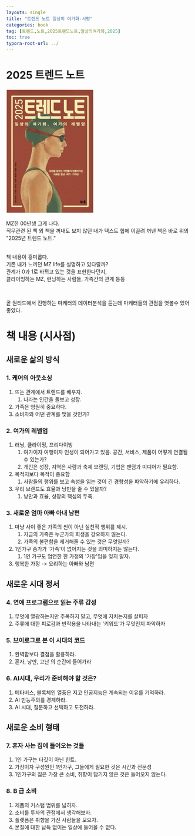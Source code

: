```yaml
---
layouts: single
title: "트렌드 노트 일상의 여가화-서평"
categories: book
tag: [트렌드,노트,2025트렌드노트,일상의여가화,2025]
toc: true
typora-root-url: ../
---
```


# 2025 트렌드 노트



<img src="/images/2025-02-01-book-2025-trend-note/book.png" alt="image-20250201145514391" style="zoom:33%;" />

MZ한 00년생 그게 나다.  
직무관련 된 책 외 책을 꺼내도 보지 않던 내가 텍스트 힙에 이끌려 꺼낸 책은 바로 위의   
"2025년 트렌드 노트."   
<br>

책 내용이 흥미롭다.   
기존 내가 느끼던 MZ life를 설명하고 있다랄까?   
관계가 0과 1로 바뀌고 있는 것을 표현한다던지,   
클라이밍하는 MZ, 런닝하는 사람들, 가족간의 관계 등등   

<br> 

곧  원티드에서 진행하는 마케터의 데이터분석을 듣는데 마케터들의 관점을 엿볼수 있어 좋았다.  



# 책 내용 (시사점)

## 새로운 삶의 방식 

### 1. 케어의 아웃소싱

1. 뜨는 관계에서 트렌드를 배우자. 
   1. 나라는 인간을 돌보고 성장.
2. 가족은 영원히 중요하다. 
3. 소비자와 어떤 관계를 맺을 것인가? 



### 2. 여가의 레벨업 

1. 러닝, 클라이밍, 프리다이빙
   1. 여가이자 여행이자 인생이 되어가고 있음. 공간, 서비스, 제품이 어떻게 연결될 수 있는가? 
   2. 개인은 성장, 지역은 사람과 축제 브렌딩, 기업은 팬덤과 미디어가 필요함. 
2. 목적지보다 목적이 중요함
   1. 사람들의 행위를 보고 속성을 읽는 것이 긴 경향성을 파악하기에 유리하다. 
3. 우리 브랜드도 효율과 낭만을 줄 수 있을까?
   1. 낭만과 효율, 성장의 핵심의 두축. 



### 3. 새로운 엄마 아빠 아내 남편 

1. 마냥 사이 좋은 가족의 씬이 아닌 실천적 행위를 제시.
   1. 지금의 가족은 누군가의 희생을 강요하지 않는다. 
   2. 가족의 불편함을 제거해줄 수 있는 것은 무엇일까? 
2. 1인가구 증가가 '가족'이 없어지는 것을 의미하지는 않는다. 
   1. 1인 가구도 엄연한 한 가정의 '가장'임을 잊지 말자.
3. 행복한 가정 -> 요리하는 아빠와 남편 



## 새로운 시대 정서 

### 4. 연애 프로그램으로 읽는 주류 감성 

1. 무엇에 열광하는지만 주목하지 말고, 무엇에 지치는지를 살피자 
2. 주류에 대한 피로감과 반작용을 나타내는 '키워드'가 무엇인지 파악하자 



### 5. 브이로그로 본 이 시대의 코드 

1. 완벽함보다 결점을 활용하라. 
2. 혼자, 낭만, 고난 의 순간에 들어가라 



### 6. AI시대, 우리가 준비해야 할 것은? 

1. 메타버스, 블록체인 열풍은 지고 인공지능은 계속되는 이유를 기억하라. 
2. AI 만능주의를 경계하라. 
3. AI 시대, 질문하고 선택하고 도전하라. 



## 새로운 소비 형태 

### 7. 혼자 사는 집에 들어오는 것들 

1. 1인 가구는 타깃이 아닌 힌트. 
2. 가장이자 구성원인 1인가구, 그들에게 필요한 것은 시간과 전문성 
3. 1인가구의 집은 가장 큰 소비, 취향이 담기지 않은 것은 들어오지 않는다. 



### 8. B 급 소비 

1. 제품의 커스텀 범위를 넓히자.
2. 소비를 투자의 관점에서 생각해보자. 
3. 플랫폼은 취향을 가진 사람들을 모으자.
4.  본질에 대한 납득 없이는 일상에 들어올 수 없다. 





